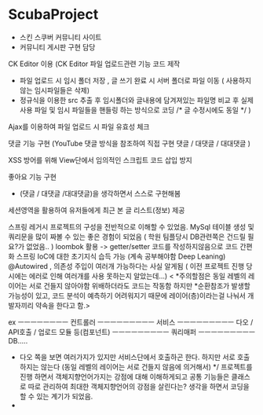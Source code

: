 # ScubaProject

- 스킨 스쿠버 커뮤니티 사이트
- 커뮤니티 게시판 구현 담당

CK Editor 이용 
(CK Editor 파일 업로드관련 기능 코드 제작
 - 파일 업로드 시 임시 폴더 저장 , 글 쓰기 완료 시 서버 폴더로 파일 이동 ( 사용하지 않는 임시파일들은 삭제)
 - 정규식을 이용한 src 추출 후 임시폴더와 글내용에 담겨져있는 파일명 비교 후 실제 사용 파일 및 임시 파일들을 핸들링 하는 방식으로 코딩
 /* 글 수정시에도 동일 */
)

Ajax를 이용하여 파일 업로드 시 파일 유효성 체크

댓글 기능 구현
 (YouTube 댓글 방식을 참조하여 직접 구현
  댓글 / 대댓글 / 대대댓글 )
  
XSS 방어를 위해
View단에서 임의적인 스크립트 코드 삽입 방지

좋아요 기능 구현
- (댓글 / 대댓글 /대대댓글)을 생각하면서 스스로 구현해봄 

세션영역을 활용하여 유저들에게 최근 본 글 리스트(정보) 제공

스프링 레거시 프로젝트의 구성을 전반적으로 이해할 수 있었음.
MySql 테이블 생성 및 쿼리문을 많이 짜볼 수 있는 좋은 경험이 되었음 ( 학원 팀플당시 DB관련쪽은 건드릴 필요?가 없었음.. )
loombok 활용 -> getter/setter 코드를 작성하지않음으로 코드 간편화
스프링 IoC에 대한 초기지식 습득 가능 (계속 공부해야함 Deep Leaning)
@Autowired , 의존성 주입이 여러개 가능하다는 사실 알게됨 ( 이전 프로젝트 진행 당시에는 에러로 인해 여러개를 사용 못하는지 알았는데...)
< *주의할점은 동일 레벨의 레이어는 서로 건들지 않아야함 위배하더라도 코드는 작동함 하지만 *순환참조가 발생할 가능성이 있고, 코드 분석이 예측하기 어려워지기 때문에 
  레이어(층)이라는걸 나눠서 개발자끼리 약속을 한다고 함.>
  
ex ㅡㅡㅡㅡㅡㅡㅡㅡ
컨트롤러
ㅡㅡㅡㅡㅡㅡㅡㅡㅡ
서비스
ㅡㅡㅡㅡㅡㅡㅡㅡㅡ
다오 / API호출 / 업로드 모듈 등(컴포넌트)
ㅡㅡㅡㅡㅡㅡㅡㅡㅡ
쿼리매퍼
ㅡㅡㅡㅡㅡㅡㅡㅡㅡ
DB.....

* 다오 쪽을 보면 여러가지가 있지만 서비스단에서 호출하곤 한다. 하지만 서로 호출하지는 않는다 (동일 레벨의 레이어는 서로 건들지 않음에 의거해서) */
프로젝트를 진행 하면서 객체지향언어가지는 강점에 대해 이해하게되고 공통 기능들은 클래스로 따로 관리하여 최대한 객체지향언어의 강점을 살린다는? 생각을 하면서 코딩을 할 수 있는 계기가 되었음.
*
